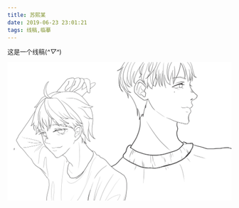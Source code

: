 ```yaml
---
title: 苏熙某
date: 2019-06-23 23:01:21
tags: 线稿,临摹
---
```

这是一个线稿(*^▽^*)

![线稿](/2019/06/23//苏熙某/线稿1.jpg)